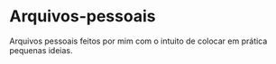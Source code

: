 # Arquivos-pessoais
Arquivos pessoais feitos por mim com o intuito de colocar em prática pequenas ideias.
